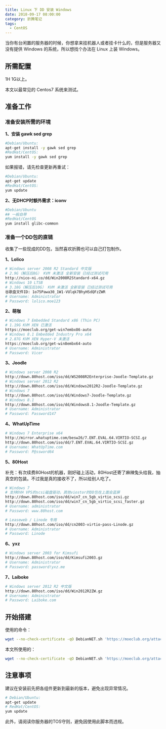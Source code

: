 ```yaml
---
title: Linux 下 DD 安装 Windows
date: 2018-09-17 08:00:00
category: 折腾笔记
tags:
  - CentOS
---
```


当你有台闲置的服务器的时候，你想拿来挂机器人或者挂卡什么的，但是服务器又没有提供 Windows 的系统，所以想找个办法在 Linux 上装 Windows。

## 所需配置

1H 1G以上。

本文以最常见的 Centos7 系统来测试。

## 准备工作

### 准备安装所需的环境

**1、安装 gawk sed grep**

```bash
#Debian/Ubuntu:
apt-get install -y gawk sed grep
#RedHat/CentOS:
yum install -y gawk sed grep
```

如果报错，请先检查更新再重试：

```bash
#Debian/Ubuntu:
apt-get update
#RedHat/CentOS:
yum update
```

**2、无DHCP时额外需求：iconv**

```bash
#Debian/Ubuntu
## 一般自带
#RedHat/CentOS
yum install glibc-common
```
### 准备一个DD包的直链

收集了一些现成的DD包，当然喜欢折腾也可以自己打包制作。

**1、Lolico**

```bash
# Windows server 2008 R2 Standard 中文版
# 2.9G（解压后8G） KVM 未激活 全新安装 已经过测试可用
http://nico-ni.co/dd/Win2008R2Standard-x64.gz
# Windows 10 LTSB
# 3.18G（解压后10G） KVM 未激活 全新安装 已经过测试可用
谷歌盘文件ID: 1o75Pawa30_1W1-VUlqk7BhyHSdQFzZWR
# Username: Administrator
# Password: lolico.moe123
```

**2、萌咖**

```bash
# Windows 7 Embedded Standard x86 (Thin PC)
# 1.19G KVM XEN 已激活
https://moeclub.org/get-win7embx86-auto
# Windows 8.1 Embedded Industry Pro x64
# 2.87G KVM XEN Hyper-V 未激活
https://moeclub.org/get-win8embx64-auto
# Username: Administrator
# Password: Vicer
```

**3、Joodle**

```bash
# Windows server 2008 R2
http://down.80host.com/iso/dd/WS2008R2Enterprise-Joodle-Template.gz
# Windows server 2012 R2
http://down.80host.com/iso/dd/Windows2012R2-Joodle-Template.gz
# Windows 7
http://down.80host.com/iso/dd/Windows7-Joodle-Template.gz
# Windows 8.1
http://down.80host.com/iso/dd/Windows8.1-Joodle-Template.gz
# Username: Administrator
# Password: Password147
```

**4、WhatUpTime**

```bash
# Windows 7 Enterprise x64
http://mirror.whatuptime.com/besw26/7.ENT.EVAL.64.VIRTIO-SCSI.gz
http://down.80host.com/iso/dd/7.ENT.EVAL.64.VIRTIO-SCSI.gz
# Username: WhatUpTime.com
# Password: P@ssword64
```

**5、80Host**

补充：有次续费80Host的机器，刚好碰上活动，80Host还寄了麻辣兔头给我，抽真空的包装。不过我是真的接收不了，所以给别人吃了。

```bash
# Windows 7
# 支持OVH VPS的scsi磁盘驱动，其他viostor的DD包在上面会蓝屏
http://down.80host.com/iso/dd/win7_cn_5gb_virtio_scsi.gz
http://down.80host.com/iso/dd/win7_cn_5gb_virtio_scsi_faster.gz
# Username: administrator
# Password: www.80host.com

# Leaseweb / Linode 专用
http://down.80host.com/iso/dd/cn2003-virtio-pass-Linode.gz
# Username: Administrator
# Password: Linode
```

**6、yxz**

```bash
# Windows server 2003 for Kimsufi
http://down.80host.com/iso/dd/Kimsufi2003.gz
# Username: Administrator
# Password: password!yxz.me
```

**7、Laiboke**

```bash
# Windows server 2012 R2 中文版
http://down.80host.com/iso/dd/Win2012R2ZW.gz
# Username: Administrator
# Password: Laiboke.com
```

## 开始搭建

使用的命令：

```bash
wget --no-check-certificate -qO DebianNET.sh 'https://moeclub.org/attachment/LinuxShell/DebianNET.sh' && bash DebianNET.sh -dd '[Windows dd包直连地址]'
```

本文所使用的：

```bash
wget --no-check-certificate -qO DebianNET.sh 'https://moeclub.org/attachment/LinuxShell/DebianNET.sh' && bash DebianNET.sh -dd 'https://moeclub.org/get-win7embx86-auto'
```

## 注意事项

建议在安装前先把各组件更新到最新的版本，避免出现异常情况。

```bash
# Debian/Ubuntu:
apt-get update
# RedHat/CentOS:
yum update
```

此外，请阅读你服务器的TOS守则，避免因使用此脚本而违规。
